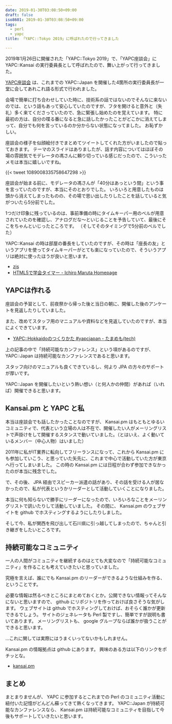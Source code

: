 ```yaml
---
date: 2019-01-30T03:08:50+09:00
draft: false
iso8601: 2019-01-30T03:08:50+09:00
tags:
  - perl
  - yapc
title: 「YAPC::Tokyo 2019」に呼ばれたので行ってきました

---
```


2019年1月26日に開催された「YAPC::Tokyo 2019」で、「YAPC座談会」に YAPC::Kansai の実行委員長として呼ばれたので、舞い上がって行ってきました。

[YAPC座談会](https://yapcjapan.org/2019tokyo/#special-session) は、これまでの YAPC::Japan を開催した4箇所の実行委員長が一堂に会してあれこれ語る形式で行われました。

会場で簡単に打ち合わせしていた時に、技術系の話ではないのでそんなに来ないのでは、という話もあって安心していたのですが、フタを開けると意外と（失礼）多く来てくださっていたので、急に緊張し始めたのを覚えています。
特に最初の方は、自分の喋る番になると急に話したかったことがどこかに消えてしまって、自分でも何を言っているのか分からない状態になってました。
お恥ずかしい。

座談会の様子を似顔絵付きでまとめてツイートしてくれた方がいましたので貼っておきます。
テーマのスライドはありましたが、話す内容についてはほぼその場の雰囲気でモデレータの馮さんに頼り切っている感じだったので、こういったメモは本当に嬉しいですね。

{{< tweet 1089008335758647298 >}}

座談会が始まる前に、モデレータの馮さんが「40分はあっという間」という事を言っていたのですが、本当にそのとおりでした。
いろいろと用意したものは頭から消えてしまったものの、その場で思い出したりしたことを話していると気がついたら5分前でした。

1つだけ印象に残っているのは、事前準備の時にタイムキーパー用のベルが用意されていたのを確認し、アナログだな〜といじることを予告していて、最後にそこをちゃんといじったところです。
（そしてそのタイミングで5分前のベルでした）

YAPC::Kansai の時は部屋の番長をしていたのですが、その時は「座長の友」というアプリを使ってタイムキーパーがとても楽になっていたので、そういうアプリは絶対に使ったほうが良いと思います。

- [zjs](http://www.wakayama-u.ac.jp/~takehiko/zjs/)
- [HTML5で学会タイマー - Ichiro Maruta Homepage](https://ichiro-maruta.blogspot.com/2011/09/html5.html)

## YAPCは作れる

座談会の予習として、前夜祭から帰った後と当日の朝に、開催した後のアンケートを見返したりしていました。

また、改めてスタッフ用のマニュアルや資料などを見返していたのですが、本当によくできています。

- [YAPC::Hokkaidoのつくりかた #yapcjapan - たまめも(tech)](https://tamamemo.hatenablog.com/entry/2016/12/19/022126)

上の記事の中で「持続可能なカンファレンス」という項があるのですが、 YAPC::Japan は持続可能なカンファレンスであると思います。

スタッフ向けのマニュアルも良くできているし、何より JPA の方々のサポートが厚いです。

YAPC::Japan を開催したいという熱い想い（と何人かの仲間）があれば（いれば）開催できると思います。

## Kansai.pm と YAPC と私

本当は座談会でも話したかったことなのですが、 Kansai.pm はもともとゆるいコミュニティで、代表という立場の人は不在で、開催したい人がメーリングリストで声掛けをして開催するスタンスで動いていました。（とはいえ、よく動いているメンバー（中心人物）はいました）

2011年に私がIT業界に転向してフリーランスになって、これから Kansai.pm にも参加していこう、と思っていた矢先に、これまで中心で活動していた方が東京へ行ってしまいました。
この時の Kansai.pm には日程が合わず参加できなかったのが本当に残念でした。

で、その後、 JPA 経由でスピーカー派遣の話があり、その話を受ける人が居なかったので、私が代表というかリーダーとして活動していくことになりました。

本当に何も知らないで勝手にリーダーになったので、いろいろなことをメーリングリストで訊いたりして活動していました。
その間に、 Kansai.pm のウェブサイトを github でホスティングするようにしたりしました。

そして今、私が関西を飛び出して石川県に引っ越してしまったので、ちゃんと引き継ぎをしたいところです。

## 持続可能なコミュニティ

一人の人間がコミュニティを継続するのはとても大変なので「持続可能なコミュニティ」を作ることも考えていきたいと思っていました。

究極を言えば、誰にでも Kansai.pm のリーダーができるような仕組みを作る、ということです。

必要な情報は然るべきところにまとめておくとか。公開できない情報ってそんなにないと思いますので、 github にリポジトリを作っておけば良さそうな気がします。
ウェブサイトは github でホスティングしておけば、おそらく誰かが更新できるでしょう。
サイトのジェネレータも Perl 製ですし、簡単ですが説明も書いてあります。
メーリングリストも、 google グループならば誰かが扱うことができると思います。

…これに関しては実際にはうまくいってないかもしれません。

Kansai.pm の情報拠点は github にあります。
興味のある方は以下のリンクをポチッとな。

- [kansai.pm](https://github.com/kansai-pm)

## まとめ

まとまりませんが、 YAPC に参加するとこれまでの Perl のコミュニティ活動に紐付いた記憶がどんどん蘇ってきて熱くなってきます。
YAPC::Japan が持続可能なカンファレンスなら、 Kansai.pm は持続可能なコミュニティを目指して今後もサポートしていきたいと思います。
